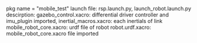 pkg name = "mobile_test"
launch file: rsp.launch.py, launch_robot.launch.py
descirption: 
  gazebo_control.xacro: differential driver controller and imu_plugin imported,
  inertial_macros.xacro: each inertials of link
  mobile_robot_core.xacro: urdf file of robot
  robot.urdf.xacro: mobile_robot_core.xacro file imported

